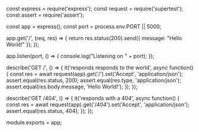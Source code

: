 const express = require('express');
const request = require('supertest');
const assert = require('assert');

const app = express();
const port = process.env.PORT || 5000;

app.get('/', (req, res) => {
    return res.status(200).send({
        message: "Hello World!"
    });
});

app.listen(port, () => {
    console.log("Listening on " + port);
});

describe('GET /', () => {
    it('responds responds to the world', async function() {
        const res = await request(app).get('/').set('Accept', 'application/json');
        assert.equal(res.status, 200);
        assert.equal(res.type, 'application/json');
        assert.equal(res.body.message, 'Hello World!');
    });
});

describe('GET /404', () => {
    it('responds with a 404', async function() {
        const res = await request(app).get('/404').set('Accept', 'application/json');
        assert.equal(res.status, 404);
    });
});

module.exports = app;